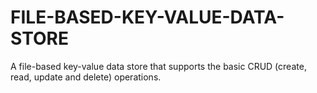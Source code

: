 # FILE-BASED-KEY-VALUE-DATA-STORE
A file-based key-value data store that supports the basic CRUD (create, read, update and delete) operations.
